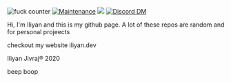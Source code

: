 ![fuck counter](https://img.shields.io/badge/Fuck-all_the_fucks-blue/fuck.svg)
[![Maintenance](https://img.shields.io/badge/Maintained%3F-yes-green.svg)](https://github.com/iliyan61/iliyan61/graphs/commit-activity)
![](https://img.shields.io/twitter/follow/iliyan_jivraj?style=social)
[![Discord DM](https://img.shields.io/badge/Discord-DM%20me-red)](https://discordapp.com/users/368367700772388865/)

Hi, 
I'm Iliyan and this is my github page. A lot of these repos are random and for personal projeects

checkout my website iliyan.dev

Iliyan Jivraj® 2020

beep
boop
